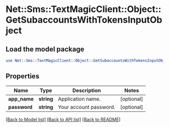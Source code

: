 # Net::Sms::TextMagicClient::Object::GetSubaccountsWithTokensInputObject

## Load the model package
```perl
use Net::Sms::TextMagicClient::Object::GetSubaccountsWithTokensInputObject;
```

## Properties
Name | Type | Description | Notes
------------ | ------------- | ------------- | -------------
**app_name** | **string** | Application name. | [optional] 
**password** | **string** | Your account password. | [optional] 

[[Back to Model list]](../README.md#documentation-for-models) [[Back to API list]](../README.md#documentation-for-api-endpoints) [[Back to README]](../README.md)


